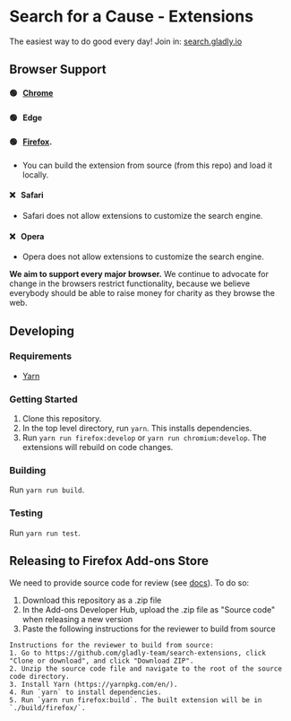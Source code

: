 # Search for a Cause - Extensions
The easiest way to do good every day! Join in: [search.gladly.io](https://search.gladly.io/)

## Browser Support

#### 🟢 &nbsp; [Chrome](https://chrome.google.com/webstore/detail/search-for-a-cause/eeiiknnphladbapfamiamfimnnnodife/)

#### 🟢 &nbsp; Edge

#### 🟢 &nbsp; [Firefox](https://addons.mozilla.org/en-US/firefox/addon/search-for-a-cause/).
* You can build the extension from source (from this repo) and load it locally.

#### ❌ &nbsp; Safari
* Safari does not allow extensions to customize the search engine.

#### ❌ &nbsp; Opera
* Opera does not allow extensions to customize the search engine.

**We aim to support every major browser.** We continue to advocate for change in the browsers restrict functionality, because we believe everybody should be able to raise money for charity as they browse the web.

## Developing

### Requirements
* [Yarn](https://yarnpkg.com/en/)

### Getting Started

1. Clone this repository.
2. In the top level directory, run `yarn`. This installs dependencies.
3. Run `yarn run firefox:develop` or `yarn run chromium:develop`. The extensions will rebuild on code changes.

### Building
Run `yarn run build`.

### Testing
Run `yarn run test`.

## Releasing to Firefox Add-ons Store

We need to provide source code for review (see [docs](https://developer.mozilla.org/en-US/docs/Mozilla/Add-ons/Source_Code_Submission)). To do so:

1. Download this repository as a .zip file
2. In the Add-ons Developer Hub, upload the .zip file as "Source code" when releasing a new version
3. Paste the following instructions for the reviewer to build from source
```
Instructions for the reviewer to build from source:
1. Go to https://github.com/gladly-team/search-extensions, click "Clone or download", and click "Download ZIP".
2. Unzip the source code file and navigate to the root of the source code directory.
3. Install Yarn (https://yarnpkg.com/en/).
4. Run `yarn` to install dependencies.
5. Run `yarn run firefox:build`. The built extension will be in `./build/firefox/`.
```
